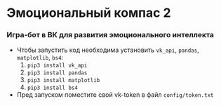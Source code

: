 # Эмоциональный компас 2 
### Игра-бот в ВК для развития эмоционального интеллекта
- Чтобы запустить код необходима установить <code>vk_api</code>, <code>pandas</code>, <code>matplotlib</code>, <code>bs4</code>:
  1) <code>pip3 install vk_api</code>
  2) <code>pip3 install pandas</code>
  3) <code>pip3 install matplotlib</code>
  4) <code>pip3 install bs4</code>
- Пред запуском поместите свой vk-token в файл <code>config/token.txt</code>
